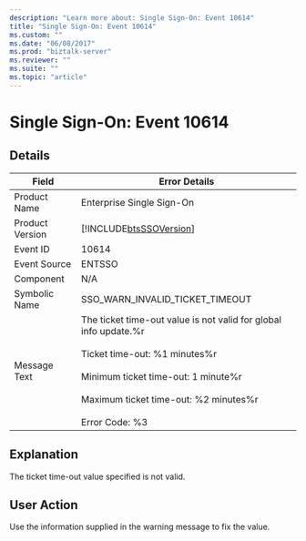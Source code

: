 ```yaml
---
description: "Learn more about: Single Sign-On: Event 10614"
title: "Single Sign-On: Event 10614"
ms.custom: ""
ms.date: "06/08/2017"
ms.prod: "biztalk-server"
ms.reviewer: ""
ms.suite: ""
ms.topic: "article"
---
```

# Single Sign-On: Event 10614
## Details  
  
| Field | Error Details |
|-----------------|-----------------------------------------------------------------------------------------------------------------------------------------------------------------------------------------------------------------------------------------|
|  Product Name   |                                                                                                        Enterprise Single Sign-On                                                                                                        |
| Product Version |                                                                                       [!INCLUDE[btsSSOVersion](../includes/btsssoversion-md.md)]                                                                                        |
|    Event ID     |                                                                                                                  10614                                                                                                                  |
|  Event Source   |                                                                                                                 ENTSSO                                                                                                                  |
|    Component    |                                                                                                                   N/A                                                                                                                   |
|  Symbolic Name  |                                                                                                     SSO_WARN_INVALID_TICKET_TIMEOUT                                                                                                     |
|  Message Text   | The ticket time-out value is not valid for global info update.%r<br /><br /> Ticket time-out: %1 minutes%r<br /><br /> Minimum ticket time-out: 1 minute%r<br /><br /> Maximum ticket time-out: %2 minutes%r<br /><br /> Error Code: %3 |
  
## Explanation  
 The ticket time-out value specified is not valid.  
  
## User Action  
 Use the information supplied in the warning message to fix the value.
